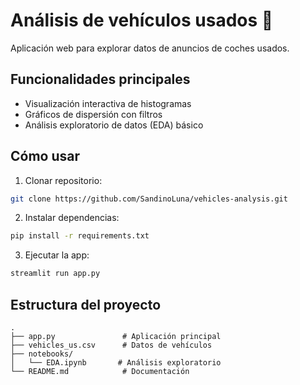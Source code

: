 # Análisis de vehículos usados 🚗

Aplicación web para explorar datos de anuncios de coches usados.

## Funcionalidades principales
- Visualización interactiva de histogramas
- Gráficos de dispersión con filtros
- Análisis exploratorio de datos (EDA) básico

## Cómo usar
1. Clonar repositorio:
```bash
git clone https://github.com/SandinoLuna/vehicles-analysis.git
```
2. Instalar dependencias:
```bash
pip install -r requirements.txt
```
3. Ejecutar la app:
```bash
streamlit run app.py
```

## Estructura del proyecto
```
.
├── app.py               # Aplicación principal
├── vehicles_us.csv      # Datos de vehículos
├── notebooks/
│   └── EDA.ipynb       # Análisis exploratorio
└── README.md            # Documentación
```
